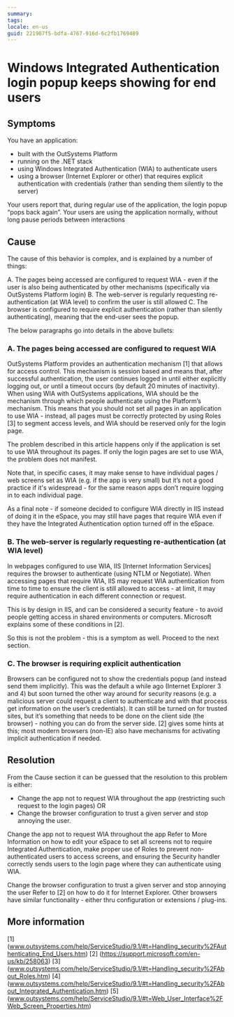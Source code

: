 ```yaml
---
summary:
tags:
locale: en-us
guid: 221907f5-bdfa-4767-916d-6c2fb1769489
---
```


# Windows Integrated Authentication login popup keeps showing for end users

## Symptoms  
You have an application:
- built with the OutSystems Platform
- running on the .NET stack
- using Windows Integrated Authentication (WIA) to authenticate users
- using a browser (Internet Explorer or other) that requires explicit authentication with credentials (rather than sending them silently to the server)

Your users report that, during regular use of the application, the login popup “pops back again”. Your users are using the application normally, without long pause periods between interactions

## Cause 
The cause of this behavior is complex, and is explained by a number of things:

A. The pages being accessed are configured to request WIA - even if the user is also being authenticated by other mechanisms (specifically via OutSystems Platform login)
B. The web-server is regularly requesting re-authentication (at WIA level) to confirm the user is still allowed
C. The browser is configured to require explicit authentication (rather than silently authenticating), meaning that the end-user sees the popup.

The below paragraphs go into details in the above bullets:

### A. The pages being accessed are configured to request WIA 
OutSystems Platform provides an authentication mechanism [1] that allows for access control. This mechanism is session based and means that, after successful authentication, the user continues logged in until either explicitly logging out, or until a timeout occurs (by default 20 minutes of inactivity).
When using WIA with OutSystems applications, WIA should be the mechanism through which people authenticate using the Platform’s mechanism. This means that you should not set all pages in an application to use WIA - instead, all pages must be correctly protected by using Roles [3] to segment access levels, and WIA should be reserved only for the login page.

The problem described in this article happens only if the application is set to use WIA throughout its pages. If only the login pages are set to use WIA, the problem does not manifest.

Note that, in specific cases, it may make sense to have individual pages / web screens set as WIA (e.g. if the app is very small) but it’s not a good practice if it's widespread - for the same reason apps don’t require logging in to each individual page.

As a final note - if someone decided to configure WIA directly in IIS instead of doing it in the eSpace, you may still have pages that require WIA even if they have the Integrated Authentication option turned off in the eSpace.

### B. The web-server is regularly requesting re-authentication (at WIA level) 
In webpages configured to use WIA, IIS [Internet Information Services] requires the browser to authenticate (using NTLM or Negotiate). When accessing pages that require WIA, IIS may request WIA authentication from time to time to ensure the client is still allowed to access - at limit, it may require authentication in each different connection or request.

This is by design in IIS, and can be considered a security feature - to avoid people getting access in shared environments or computers.
Microsoft explains some of these conditions in [2].

So this is not the problem - this is a symptom as well. Proceed to the next section.

### C. The browser is requiring explicit authentication 
Browsers can be configured not to show the credentials popup (and instead send them implicitly). This was the default a while ago (Internet Explorer 3 and 4) but soon turned the other way around for security reasons (e.g. a malicious server could request a client to authenticate and with that process get information on the user’s credentials). It can still be turned on for trusted sites, but it’s something that needs to be done on the client side (the browser) - nothing you can do from the server side. [2] gives some hints at this; most modern browsers (non-IE) also have mechanisms for activating implicit authentication if needed.

## Resolution 
From the Cause section it can be guessed that the resolution to this problem is either:
- Change the app not to request WIA throughout the app (restricting such request to the login pages)
OR
- Change the browser configuration to trust a given server and stop annoying the user.

Change the app not to request WIA throughout the app 
Refer to More Information on how to edit your eSpace to set all screens not to require Integrated Authentication, make proper use of Roles to prevent non-authenticated users to access screens, and ensuring the Security handler correctly sends users to the login page where they can authenticate using WIA.

Change the browser configuration to trust a given server and stop annoying the user 
Refer to [2] on how to do it for Internet Explorer. Other browsers have similar functionality - either thru configuration or extensions / plug-ins.

## More information 
[1] (www.outsystems.com/help/ServiceStudio/9.1/#t=Handling_security%2FAuthenticating_End_Users.htm)
[2] (https://support.microsoft.com/en-us/kb/258063)
[3] (www.outsystems.com/help/ServiceStudio/9.1/#t=Handling_security%2FAbout_Roles.htm)
[4] (www.outsystems.com/help/ServiceStudio/9.1/#t=Handling_security%2FAbout_Integrated_Authentication.htm)
[5] (www.outsystems.com/help/ServiceStudio/9.1/#t=Web_User_Interface%2FWeb_Screen_Properties.htm)
